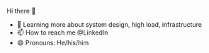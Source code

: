 Hi there 👋
- 🌱 Learning more about system design, high load, infrastructure
- 📫 How to reach me @LinkedIn
- 😄 Pronouns: He/his/him
